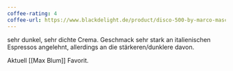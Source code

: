 ```yaml
---
coffee-rating: 4
coffee-url: https://www.blackdelight.de/product/disco-500-by-marco-mascarpone/
---
```

sehr dunkel, sehr dichte Crema. Geschmack sehr stark an italienischen Espressos angelehnt, allerdings an die stärkeren/dunklere davon.

Aktuell [[Max Blum]] Favorit.